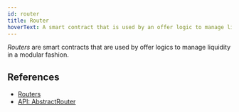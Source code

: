 ```yaml
---
id: router
title: Router
hoverText: A smart contract that is used by an offer logic to manage liquidity in a modular fashion.
---
```


_Routers_ are smart contracts that are used by offer logics to manage liquidity in a modular fashion. 

## References
* [Routers](../strat-lib/technical-references/router.md) 
* [API: AbstractRouter](https://github.com/mangrovedao/mangrove-core/blob/382d55788ca1667312f8046e198fc3235ff93650/src/strategies/routers/AbstractRouter.sol#L24) 